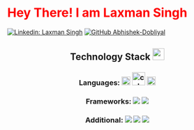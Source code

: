 <h1 style="color: red;"> Hey There! I am Laxman Singh  </h1> 


 
[![Linkedin: Laxman Singh](https://www.linkedin.com/in/laxman-singh-437058268)](https://www.linkedin.com/in/laxman-singh-437058268)
[![GitHub Abhishek-Dobliyal](https://img.shields.io/github/followers/Ujjwal-Dobliyal?label=follow&style=social)](https://github.com/45Aditya)


<h2 align="center">Technology Stack <img src = "https://media2.giphy.com/media/QssGEmpkyEOhBCb7e1/giphy.gif?cid=ecf05e47a0n3gi1bfqntqmob8g9aid1oyj2wr3ds3mg700bl&rid=giphy.gif" width=27px> </h2>

<h3 align="center"> Languages:
 <img src="https://img.shields.io/badge/python-3776AB.svg?&style=flat-round&logo=python&logoColor=white" height="20"/>
  
 <img src="https://cdn.jsdelivr.net/gh/devicons/devicon/icons/cplusplus/cplusplus-original.svg" height="30" alt="cplusplus logo"  />
  
 <img src="https://img.shields.io/badge/Javascript-yellow.svg?&style=flat-round&logo=javascript&logoColor=white" height="20"/>

</h3>

<h3 align="center">Frameworks:
 <img src="https://img.shields.io/badge/-TailwindCSS-39a9bf?style=flat-round&logo=tailwindcss&logoColor=white"/>
 <img src="https://img.shields.io/badge/-Bootstrap-5f3596?style=flat-round&logo=bootstrap&logoColor=white"/>
 </h3>
 
<h3 align="center">Additional:
 <img src="https://img.shields.io/badge/-HTML-E34F26?style=flat-round&logo=html5&logoColor=white"/>
 <img src="https://img.shields.io/badge/-CSS-1572B6?style=flat-round&logo=css3"/>
 <img src="https://img.shields.io/badge/Git/Github-8c1b50?style=flat-round&logo=git&logoColor=white"/>
</h3>
